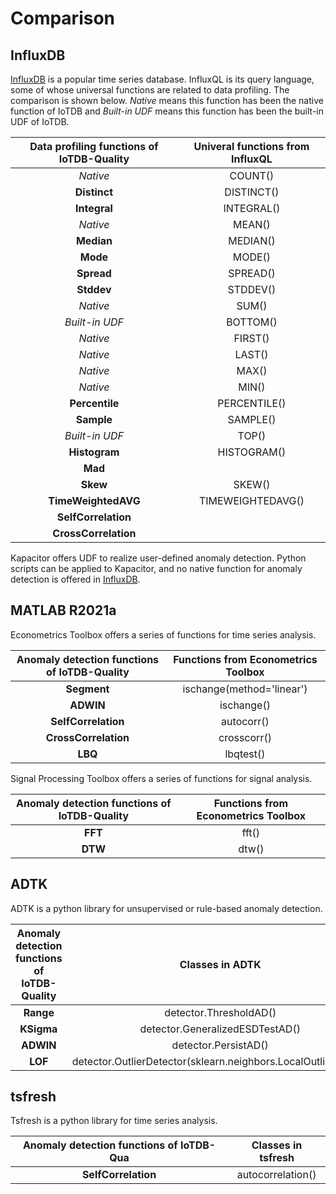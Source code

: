 # Comparison

## InfluxDB

[InfluxDB](https://www.influxdata.com/products/influxdb/) is a popular time series database.
InfluxQL is its query language, some of whose universal functions are related to data profiling.
The comparison is shown below. *Native* means this function has been the native function of IoTDB and *Built-in UDF* means this function has been the built-in UDF of IoTDB. 

 

| Data profiling functions of IoTDB-Quality | Univeral functions from InfluxQL |
| :---------------------------------------: | :------------------------------: |
|                 *Native*                  |             COUNT()              |
|               **Distinct**                |            DISTINCT()            |
|               **Integral**                |            INTEGRAL()            |
|                 *Native*                  |              MEAN()              |
|                **Median**                 |             MEDIAN()             |
|                 **Mode**                  |              MODE()              |
|                **Spread**                 |             SPREAD()             |
|                **Stddev**                 |             STDDEV()             |
|                 *Native*                  |              SUM()               |
|              *Built-in UDF*               |             BOTTOM()             |
|                 *Native*                  |             FIRST()              |
|                 *Native*                  |              LAST()              |
|                 *Native*                  |              MAX()               |
|                 *Native*                  |              MIN()               |
|              **Percentile**               |           PERCENTILE()           |
|                **Sample**                 |             SAMPLE()             |
|              *Built-in UDF*               |              TOP()               |
|               **Histogram**               |           HISTOGRAM()            |
|                  **Mad**                  |                                  |
|                 **Skew**                  |              SKEW()              |
|            **TimeWeightedAVG**            |        TIMEWEIGHTEDAVG()         |
|            **SelfCorrelation**            |                                  |
|           **CrossCorrelation**            |                                  |

Kapacitor offers UDF to realize user-defined anomaly detection. Python scripts can be applied to Kapacitor, and no native function for anomaly detection is offered in [InfluxDB](https://www.influxdata.com/products/influxdb/).

## MATLAB R2021a

Econometrics Toolbox offers a series of functions for time series analysis.

| Anomaly detection functions of IoTDB-Quality | Functions from Econometrics Toolbox |
| :------------------------------------------: | :---------------------------------: |
|                 **Segment**                  |      ischange(method='linear')      |
|                  **ADWIN**                   |             ischange()              |
|             **SelfCorrelation**              |             autocorr()              |
|             **CrossCorrelation**             |             crosscorr()             |
|                   **LBQ**                    |              lbqtest()              |

Signal Processing Toolbox offers a series of functions for signal analysis.

| Anomaly detection functions of IoTDB-Quality | Functions from Econometrics Toolbox |
| :------------------------------------------: | :---------------------------------: |
|                   **FFT**                    |                fft()                |
|                   **DTW**                    |                dtw()                |

## ADTK

ADTK is a python library for unsupervised or rule-based anomaly detection.

| Anomaly detection functions of IoTDB-Quality |                       Classes in ADTK                        |
| :------------------------------------------: | :----------------------------------------------------------: |
|                  **Range**                   |                    detector.ThresholdAD()                    |
|                  **KSigma**                  |               detector.GeneralizedESDTestAD()                |
|                  **ADWIN**                   |                     detector.PersistAD()                     |
|                   **LOF**                    | detector.OutlierDetector(sklearn.neighbors.LocalOutlierFactor) |

## tsfresh

Tsfresh is a python library for time series analysis.

| Anomaly detection functions of IoTDB-Qua | Classes in tsfresh |
| :--------------------------------------: | :----------------: |
|           **SelfCorrelation**            | autocorrelation()  |

